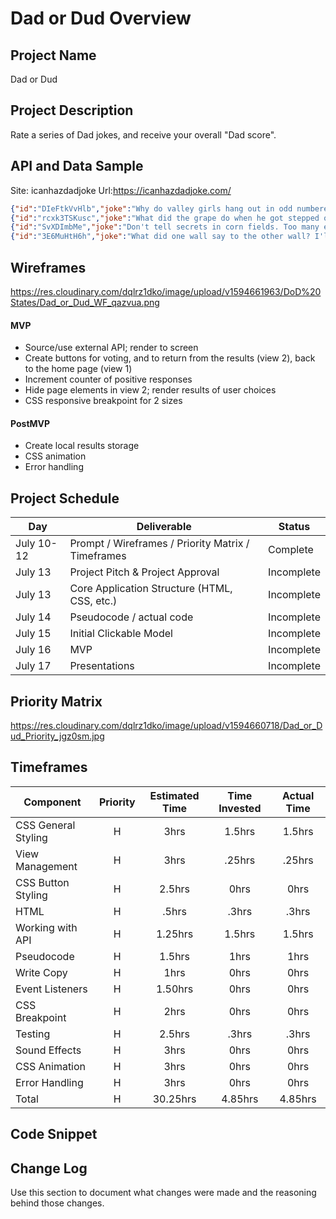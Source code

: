 # Dad or Dud Overview

## Project Name

Dad or Dud

## Project Description

Rate a series of Dad jokes, and receive your overall "Dad score".

## API and Data Sample
    
Site: icanhazdadjoke	  Url:https://icanhazdadjoke.com/

```json
{"id":"DIeFtkVvHlb","joke":"Why do valley girls hang out in odd numbered groups? Because they can't even.","status":200}
{"id":"rcxk3TSKusc","joke":"What did the grape do when he got stepped on? He let out a little wine.","status":200}
{"id":"SvXDImbMe","joke":"Don't tell secrets in corn fields. Too many ears around.","status":200}
{"id":"3E6MuHtH6h","joke":"What did one wall say to the other wall? I'll meet you at the corner!","status":200}
```

## Wireframes

https://res.cloudinary.com/dqlrz1dko/image/upload/v1594661963/DoD%20States/Dad_or_Dud_WF_qazvua.png

#### MVP 
- Source/use external API; render to screen
- Create buttons for voting, and to return from the results (view 2), back to the home page (view 1)
- Increment counter of positive responses
- Hide page elements in view 2; render results of user choices
- CSS responsive breakpoint for 2 sizes

#### PostMVP  
- Create local results storage
- CSS animation
- Error handling

## Project Schedule

|  Day | Deliverable | Status
|---|---| ---|
|July 10-12| Prompt / Wireframes / Priority Matrix / Timeframes | Complete
|July 13| Project Pitch & Project Approval | Incomplete
|July 13| Core Application Structure (HTML, CSS, etc.) | Incomplete
|July 14| Pseudocode / actual code | Incomplete
|July 15| Initial Clickable Model  | Incomplete
|July 16| MVP | Incomplete
|July 17| Presentations | Incomplete

## Priority Matrix

https://res.cloudinary.com/dqlrz1dko/image/upload/v1594660718/Dad_or_Dud_Priority_jgz0sm.jpg

## Timeframes


| Component | Priority | Estimated Time | Time Invested | Actual Time |
| --- | :---: |  :---: | :---: | :---: |
| CSS General Styling | H | 3hrs| 1.5hrs | 1.5hrs |
| View Management| H | 3hrs| .25hrs | .25hrs |
| CSS Button Styling | H | 2.5hrs| 0hrs | 0hrs |
| HTML | H | .5hrs| .3hrs | .3hrs |
| Working with API | H | 1.25hrs| 1.5hrs | 1.5hrs |
| Pseudocode | H | 1.5hrs| 1hrs | 1hrs |
| Write Copy| H | 1hrs| 0hrs | 0hrs |
| Event Listeners | H | 1.50hrs| 0hrs | 0hrs |
| CSS Breakpoint | H | 2hrs| 0hrs | 0hrs |
| Testing | H | 2.5hrs| .3hrs | .3hrs |
| Sound Effects | H | 3hrs| 0hrs | 0hrs |
| CSS Animation| H | 3hrs| 0hrs | 0hrs |
| Error Handling | H | 3hrs| 0hrs | 0hrs |
| Total | H | 30.25hrs| 4.85hrs | 4.85hrs |

## Code Snippet




## Change Log
 Use this section to document what changes were made and the reasoning behind those changes.  
